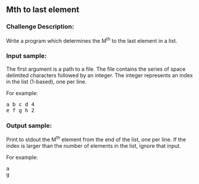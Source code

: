 <h2>Mth to last element</h2>

<h3>Challenge Description:</h3>

<p>
    Write a program which determines the M<sup>th</sup> to the last element in a list.
</p>

<h3>Input sample:</h3>
<p>
    The first argument is a path to a file. The file contains the series of space delimited characters followed by
    an integer. The integer represents an index in the list (1-based), one per line.
</p>
<p>
    For example:
</p>
<pre class="description-input-output">a b c d 4
e f g h 2</pre>

<h3>Output sample:</h3>
<p>
    Print to stdout the M<sup>th</sup> element from the end of the list, one per line. If the index is larger than
    the number of elements in the list, ignore that input.
</p>
<p>
    For example:
</p>
<pre class="description-input-output">a
g</pre>